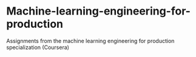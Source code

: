 # Machine-learning-engineering-for-production
Assignments from the machine learning engineering for production specialization (Coursera)
